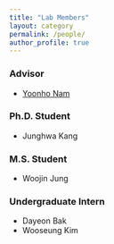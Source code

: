 ```yaml
---
title: "Lab Members"
layout: category
permalink: /people/
author_profile: true
---
```


### Advisor
- [Yoonho Nam](https://yoonhonam.github.io)

### Ph.D. Student
- Junghwa Kang

### M.S. Student
- Woojin Jung

### Undergraduate Intern
- Dayeon Bak
- Wooseung Kim


